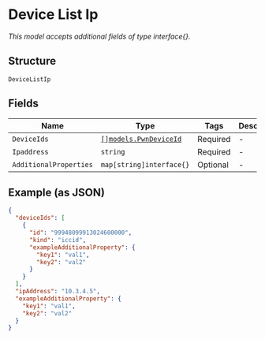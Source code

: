
# Device List Ip

*This model accepts additional fields of type interface{}.*

## Structure

`DeviceListIp`

## Fields

| Name | Type | Tags | Description |
|  --- | --- | --- | --- |
| `DeviceIds` | [`[]models.PwnDeviceId`](../../doc/models/pwn-device-id.md) | Required | - |
| `Ipaddress` | `string` | Required | - |
| `AdditionalProperties` | `map[string]interface{}` | Optional | - |

## Example (as JSON)

```json
{
  "deviceIds": [
    {
      "id": "99948099913024600000",
      "kind": "iccid",
      "exampleAdditionalProperty": {
        "key1": "val1",
        "key2": "val2"
      }
    }
  ],
  "ipAddress": "10.3.4.5",
  "exampleAdditionalProperty": {
    "key1": "val1",
    "key2": "val2"
  }
}
```

